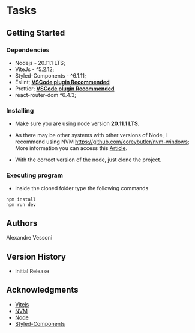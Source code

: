 # Tasks

## Getting Started

### Dependencies

- Nodejs - 20.11.1 LTS;
- ViteJs - ^5.2.12;
- Styled-Components - ^6.1.11;
- Eslint; [**VSCode plugin Recommended**](https://marketplace.visualstudio.com/items?itemName=dbaeumer.vscode-eslint)
- Prettier; [**VSCode plugin Recommended**](https://marketplace.visualstudio.com/items?itemName=esbenp.prettier-vscode)
- react-router-dom ^6.4.3;

### Installing

- Make sure you are using node version **20.11.1 LTS**.
- As there may be other systems with other versions of Node, I recommend using NVM https://github.com/coreybutler/nvm-windows;
  More information you can access this [Article](https://dev.to/skaytech/how-to-install-node-version-manager-nvm-for-windows-10-4nbi).

- With the correct version of the node, just clone the project.

### Executing program

- Inside the cloned folder type the following commands

```
npm install
npm run dev
```

## Authors

Alexandre Vessoni

## Version History

- Initial Release

## Acknowledgments

- [Vitejs](https://vitejs.dev/guide/)
- [NVM](https://github.com/coreybutler/nvm-windows)
- [Node](https://nodejs.org/en/)
- [Styled-Components](https://styled-components.com/)
